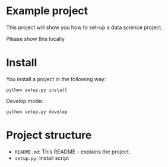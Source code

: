 # Example project

This project will show you how to set-up a data science project.

Please show this locally

# Install

You install a project in the following way:

```
python setup.py install
```

Develop mode:

```
python setup.py develop
```

# Project structure

- `README.md`: This README - explains the project.
- `setup.py`: Install script
